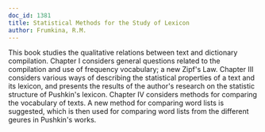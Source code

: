 ```yaml
---
doc_id: 1381
title: Statistical Methods for the Study of Lexicon
author: Frumkina, R.M.
---
```


This book studies the qualitative relations between text and dictionary
compilation.
Chapter I considers general questions related to the compilation and use of
frequency vocabulary; a new Zipf's Law.
Chapter III considers various ways of describing the statistical properties
of a text and its lexicon, and presents the results of the author's research
on the statistic structure of Pushkin's lexicon.
Chapter IV considers methods for comparing the vocabulary of texts.
A new method for comparing word lists is suggested, which is then used for
comparing word lists from the different geures in Pushkin's works.